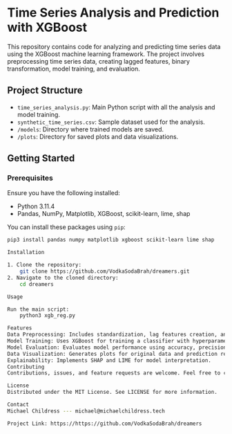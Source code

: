 # Time Series Analysis and Prediction with XGBoost

This repository contains code for analyzing and predicting time series data using the XGBoost machine learning framework. The project involves preprocessing time series data, creating lagged features, binary transformation, model training, and evaluation.

## Project Structure

- `time_series_analysis.py`: Main Python script with all the analysis and model training.
- `synthetic_time_series.csv`: Sample dataset used for the analysis.
- `/models`: Directory where trained models are saved.
- `/plots`: Directory for saved plots and data visualizations.

## Getting Started

### Prerequisites

Ensure you have the following installed:

- Python 3.11.4
- Pandas, NumPy, Matplotlib, XGBoost, scikit-learn, lime, shap

You can install these packages using `pip`:

```bash
pip3 install pandas numpy matplotlib xgboost scikit-learn lime shap

Installation

1. Clone the repository:
    git clone https://github.com/VodkaSodaBrah/dreamers.git
2. Navigate to the cloned directory:
    cd dreamers

Usage

Run the main script:
    python3 xgb_reg.py

Features
Data Preprocessing: Includes standardization, lag features creation, and binary transformation based on median values.
Model Training: Uses XGBoost for training a classifier with hyperparameter tuning through grid search.
Model Evaluation: Evaluates model performance using accuracy, precision, recall, and F1 score.
Data Visualization: Generates plots for original data and prediction results.
Explainability: Implements SHAP and LIME for model interpretation.
Contributing
Contributions, issues, and feature requests are welcome. Feel free to check issues page if you want to contribute.

License
Distributed under the MIT License. See LICENSE for more information.

Contact
Michael Childress --- michael@michaelchildress.tech

Project Link: https://https://github.com/VodkaSodaBrah/dreamers

```
